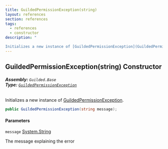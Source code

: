 ```yaml
---
title: GuildedPermissionException(string)
layout: references
section: references
tags:
  - references
  - constructor
description: "

Initializes a new instance of [GuildedPermissionException](GuildedPermissionException.md 'Guilded.Base.GuildedPermissionException')."
---
```


## GuildedPermissionException(string) Constructor
###### **Assembly:** `Guilded.Base`<br/>**Type:** [`GuildedPermissionException`](GuildedPermissionException.md 'Guilded.Base.GuildedPermissionException')

Initializes a new instance of [GuildedPermissionException](GuildedPermissionException.md 'Guilded.Base.GuildedPermissionException').

```csharp
public GuildedPermissionException(string message);
```
#### Parameters

<a name='Guilded.Base.GuildedPermissionException.GuildedPermissionException(string).message'></a>

`message` [System.String](https://docs.microsoft.com/en-us/dotnet/api/System.String 'System.String')

The message explaining the error